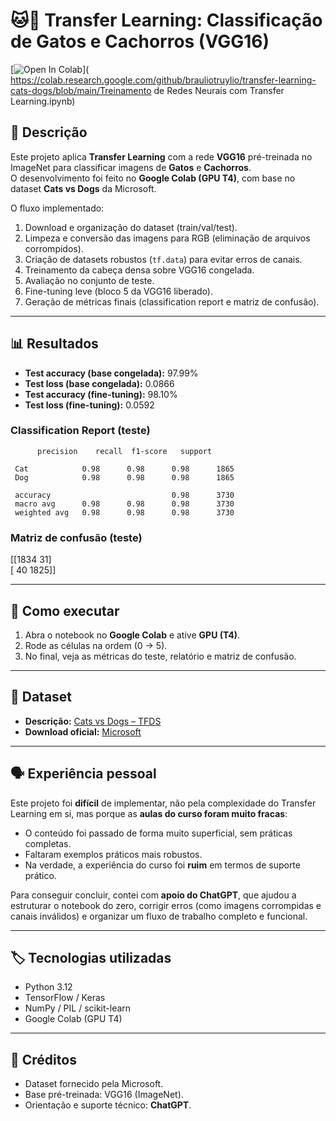 # 🐱🐶 Transfer Learning: Classificação de Gatos e Cachorros (VGG16)

[![Open In Colab](https://colab.research.google.com/assets/colab-badge.svg)](
https://colab.research.google.com/github/brauliotruylio/transfer-learning-cats-dogs/blob/main/Treinamento de Redes Neurais com Transfer Learning.ipynb)

## 📌 Descrição

Este projeto aplica **Transfer Learning** com a rede **VGG16** pré-treinada no ImageNet para classificar imagens de **Gatos** e **Cachorros**.  
O desenvolvimento foi feito no **Google Colab (GPU T4)**, com base no dataset **Cats vs Dogs** da Microsoft.

O fluxo implementado:

1. Download e organização do dataset (train/val/test).
2. Limpeza e conversão das imagens para RGB (eliminação de arquivos corrompidos).
3. Criação de datasets robustos (`tf.data`) para evitar erros de canais.
4. Treinamento da cabeça densa sobre VGG16 congelada.
5. Avaliação no conjunto de teste.
6. Fine-tuning leve (bloco 5 da VGG16 liberado).
7. Geração de métricas finais (classification report e matriz de confusão).

---

## 📊 Resultados

- **Test accuracy (base congelada):** 97.99%
- **Test loss (base congelada):** 0.0866
- **Test accuracy (fine-tuning):** 98.10%
- **Test loss (fine-tuning):** 0.0592

### Classification Report (teste)

```
      precision    recall  f1-score   support

 Cat            0.98      0.98      0.98      1865
 Dog            0.98      0.98      0.98      1865
      
 accuracy                           0.98      3730
 macro avg      0.98      0.98      0.98      3730
 weighted avg   0.98      0.98      0.98      3730
```

### Matriz de confusão (teste)

[[1834 31]  
[ 40 1825]]

---

## 🚀 Como executar

1. Abra o notebook no **Google Colab** e ative **GPU (T4)**.
2. Rode as células na ordem (0 → 5).
3. No final, veja as métricas do teste, relatório e matriz de confusão.

---

## 📂 Dataset

- **Descrição:** [Cats vs Dogs – TFDS](https://www.tensorflow.org/datasets/catalog/cats_vs_dogs)
- **Download oficial:** [Microsoft](https://www.microsoft.com/en-us/download/details.aspx?id=54765)

---

## 🗣️ Experiência pessoal

Este projeto foi **difícil** de implementar, não pela complexidade do Transfer Learning em si, mas porque as **aulas do curso foram muito fracas**:

- O conteúdo foi passado de forma muito superficial, sem práticas completas.
- Faltaram exemplos práticos mais robustos.
- Na verdade, a experiência do curso foi **ruim** em termos de suporte prático.

Para conseguir concluir, contei com **apoio do ChatGPT**, que ajudou a estruturar o notebook do zero, corrigir erros (como imagens corrompidas e canais inválidos) e organizar um fluxo de trabalho completo e funcional.

---

## 🏷️ Tecnologias utilizadas

- Python 3.12
- TensorFlow / Keras
- NumPy / PIL / scikit-learn
- Google Colab (GPU T4)

---

## 📌 Créditos

- Dataset fornecido pela Microsoft.
- Base pré-treinada: VGG16 (ImageNet).
- Orientação e suporte técnico: **ChatGPT**.
